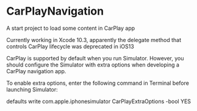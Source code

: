 # CarPlayNavigation
A start project to load some content in CarPlay app

Currently working in Xcode 10.3, apparently the delegate method that controls CarPlay lifecycle was deprecated in iOS13


CarPlay is supported by default when you run Simulator. However, you should configure the Simulator with extra options when developing a CarPlay navigation app. 

To enable extra options, enter the following command in Terminal before launching Simulator: 

defaults write com.apple.iphonesimulator CarPlayExtraOptions -bool YES
